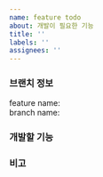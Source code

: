 ```yaml
---
name: feature todo
about: 개발이 필요한 기능
title: ''
labels: ''
assignees: ''
---
```


### 브랜치 정보

feature name:  
branch name:

### 개발할 기능

### 비고
